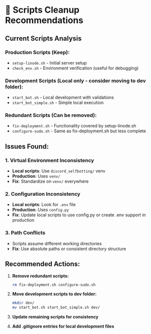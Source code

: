 # 🧹 Scripts Cleanup Recommendations

## Current Scripts Analysis

### Production Scripts (Keep):
- `setup-linode.sh` - Initial server setup
- `check_env.sh` - Environment verification (useful for debugging)

### Development Scripts (Local only - consider moving to dev folder):
- `start_bot.sh` - Local development with validations
- `start_bot_simple.sh` - Simple local execution

### Redundant Scripts (Can be removed):
- `fix-deployment.sh` - Functionality covered by setup-linode.sh
- `configure-sudo.sh` - Same as fix-deployment.sh but less complete

## Issues Found:

### 1. Virtual Environment Inconsistency
- **Local scripts**: Use `discord_selfbotting/` venv
- **Production**: Uses `venv/` 
- **Fix**: Standardize on `venv/` everywhere

### 2. Configuration Inconsistency  
- **Local scripts**: Look for `.env` file
- **Production**: Uses `config.py`
- **Fix**: Update local scripts to use config.py or create .env support in production

### 3. Path Conflicts
- Scripts assume different working directories
- **Fix**: Use absolute paths or consistent directory structure

## Recommended Actions:

1. **Remove redundant scripts:**
   ```bash
   rm fix-deployment.sh configure-sudo.sh
   ```

2. **Move development scripts to dev folder:**
   ```bash
   mkdir dev/
   mv start_bot.sh start_bot_simple.sh dev/
   ```

3. **Update remaining scripts for consistency**

4. **Add .gitignore entries for local development files**
